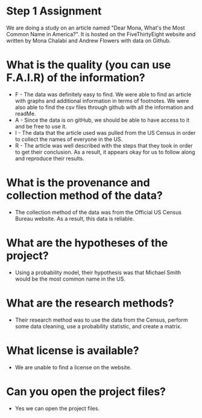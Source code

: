 # Step 1 Assignment

We are doing a study on an article named "Dear Mona, What's the Most Common Name in America?". It is hosted on the FiveThirtyEight website and written by Mona Chalabi and Andrew Flowers with data on Github.

# What is the quality (you can use F.A.I.R) of the information?
  * F - The data was definitely easy to find. We were able to find an article with graphs and additional information in terms of footnotes. We were also able to find the csv files through github with all the information and readMe.
  * A - Since the data is on gitHub, we should be able to have access to it and be free to use it. 
  * I - The data that the article used was pulled from the US Census in order to collect the names of everyone in the US. 
  * R - The article was well described with the steps that they took in order to get their conclusion. As a result, it appears okay for us to follow along and reproduce their results.
  
# What is the provenance and collection method of the data?
  * The collection method of the data was from the Official US Census Bureau website. As a result, this data is reliable. 
  
# What are the hypotheses of the project?
  * Using a probability model, their hypothesis was that Michael Smith would be the most common name in the US.
  
# What are the research methods?
  * Their research method was to use the data from the Census, perform some data cleaning, use a probability statistic, and create a matrix. 
  
# What license is available?
  * We are unable to find a license on the website. 
  
# Can you open the project files?
  * Yes we can open the project files. 
